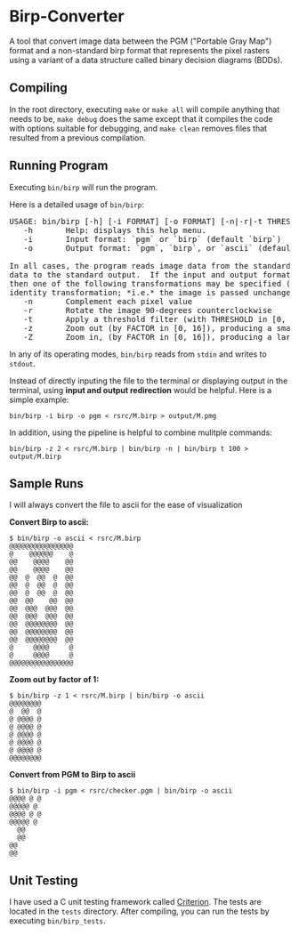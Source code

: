 # Birp-Converter
A tool that convert image data between the PGM ("Portable Gray Map") format and a non-standard birp format that represents 
the pixel rasters using a variant of a data structure called binary decision diagrams (BDDs).

## Compiling

In the root directory, executing `make` or `make all` will compile
anything that needs to be, `make debug` does the same except that it compiles the code
with options suitable for debugging, and `make clean` removes files that resulted from
a previous compilation.

## Running Program

Executing `bin/birp` will run the program.

Here is a detailed usage of `bin/birp`:
<pre>
USAGE: bin/birp [-h] [-i FORMAT] [-o FORMAT] [-n|-r|-t THRESHOLD|-z FACTOR|-Z FACTOR]
   -h       Help: displays this help menu.
   -i       Input format: `pgm` or `birp` (default `birp`)
   -o       Output format: `pgm`, `birp`, or `ascii` (default `birp`)

In all cases, the program reads image data from the standard input and writes image
data to the standard output.  If the input and output formats are both `birp`,
then one of the following transformations may be specified (the default is an
identity transformation; *i.e.* the image is passed unchanged):
   -n       Complement each pixel value
   -r       Rotate the image 90-degrees counterclockwise
   -t       Apply a threshold filter (with THRESHOLD in [0, 255]) to the image
   -z       Zoom out (by FACTOR in [0, 16]), producing a smaller raster
   -Z       Zoom in, (by FACTOR in [0, 16]), producing a larger raster
</pre>

In any of its operating modes, `bin/birp` reads from `stdin` and writes to `stdout`.

Instead of directly inputing the file to the terminal or displaying output in the terminal, using **input and output redirection** would be helpful.
Here is a simple example:
```
bin/birp -i birp -o pgm < rsrc/M.birp > output/M.pmg
```

In addition, using the pipeline is helpful to combine mulitple commands:
```
bin/birp -z 2 < rsrc/M.birp | bin/birp -n | bin/birp t 100 > output/M.birp
```
## Sample Runs
I will always convert the file to ascii for the ease of visualization

**Convert Birp to ascii:**
```
$ bin/birp -o ascii < rsrc/M.birp
@@@@@@@@@@@@@@@@
@    @@@@@@    @
@@    @@@@    @@
@@    @@@@    @@
@@  @  @@  @  @@
@@  @  @@  @  @@
@@  @  @@  @  @@
@@  @@    @@  @@
@@  @@@  @@@  @@
@@  @@@  @@@  @@
@@  @@@@@@@@  @@
@@  @@@@@@@@  @@
@@  @@@@@@@@  @@
@     @@@@     @
@     @@@@     @
@@@@@@@@@@@@@@@@
```
**Zoom out by factor of 1:**
```
$ bin/birp -z 1 < rsrc/M.birp | bin/birp -o ascii
@@@@@@@@
@  @@  @
@ @@@@ @
@ @@@@ @
@ @@@@ @
@ @@@@ @
@ @@@@ @
@@@@@@@@
```
**Convert from PGM to Birp to ascii**
```
$ bin/birp -i pgm < rsrc/checker.pgm | bin/birp -o ascii
@@@@ @ @
@@@@@ @ 
@@@@ @ @
@@@@@ @ 
  @@    
  @@    
@@      
@@
```

## Unit Testing

I have used a C unit testing framework called [Criterion](https://github.com/Snaipe/Criterion).
The tests are located in the `tests` directory. After compiling, you can run the tests by executing `bin/birp_tests`. 
